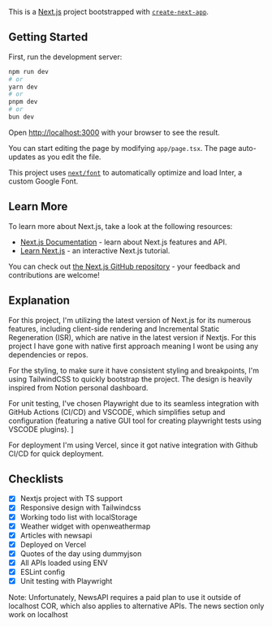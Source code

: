 This is a [Next.js](https://nextjs.org/) project bootstrapped with [`create-next-app`](https://github.com/vercel/next.js/tree/canary/packages/create-next-app).

## Getting Started

First, run the development server:

```bash
npm run dev
# or
yarn dev
# or
pnpm dev
# or
bun dev
```

Open [http://localhost:3000](http://localhost:3000) with your browser to see the result.

You can start editing the page by modifying `app/page.tsx`. The page auto-updates as you edit the file.

This project uses [`next/font`](https://nextjs.org/docs/basic-features/font-optimization) to automatically optimize and load Inter, a custom Google Font.

## Learn More

To learn more about Next.js, take a look at the following resources:

- [Next.js Documentation](https://nextjs.org/docs) - learn about Next.js features and API.
- [Learn Next.js](https://nextjs.org/learn) - an interactive Next.js tutorial.

You can check out [the Next.js GitHub repository](https://github.com/vercel/next.js/) - your feedback and contributions are welcome!

## Explanation

For this project, I'm utilizing the latest version of Next.js for its numerous features, including client-side rendering and Incremental Static Regeneration (ISR), which are native in the latest version if Nextjs. For this project I have gone with native first approach meaning I wont be using any dependencies or repos. 

For the styling, to make sure it have consistent styling and breakpoints, I'm using TailwindCSS to quickly bootstrap the project. The design is heavily inspired from Notion personal dashboard. 

For unit testing, I've chosen Playwright due to its seamless integration with GitHub Actions (CI/CD) and VSCODE, which simplifies setup and configuration (featuring a native GUI tool for creating playwright tests using VSCODE plugins). ]

For deployment I'm using Vercel, since it got native integration with Github CI/CD for quick deployment. 

## Checklists

- [x] Nextjs project with TS support
- [x] Responsive design with Tailwindcss
- [x] Working todo list with localStorage
- [x] Weather widget with openweathermap
- [x] Articles with newsapi
- [x] Deployed on Vercel
- [x] Quotes of the day using dummyjson
- [x] All APIs loaded using ENV
- [x] ESLint config
- [x] Unit testing with Playwright

Note: Unfortunately, NewsAPI requires a paid plan to use it outside of localhost COR, which also applies to alternative APIs. The news section only work on localhost
